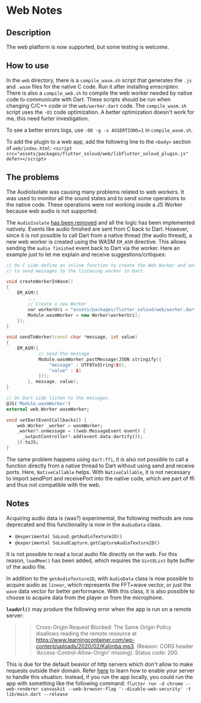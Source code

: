 # Web Notes


## Description

The web platform is now supported, but some testing is welcome.

## How to use

In the `web` directory, there is a `compile_wasm.sh` script that generates the `.js` and `.wasm` files for the native C code. Run it after installing *emscripten*. There is also a `compile_web.sh` to compile the web worker needed by native code to communicate with Dart.
These scripts should be run when changing C/C++ code or the `web/worker.dart` code.
The `compile_wasm.sh` script uses the `-O1` code optimization. A better optimization doesn't work for me,  this need furter investigation.

To see a better errors logs, use `-O0 -g -s ASSERTIONS=1` in `compile_wasm.sh`.

To add the plugin to a web app, add the following line to the `<body>` section of `web/index.html`:
`<script src="assets/packages/flutter_soloud/web/libflutter_soloud_plugin.js" defer></script>`

## The problems

The AudioIsolate was causing many problems related to web workers. It was used to monitor all the sound states and to send some operations to the native code. These operations were not working inside a JS Worker because web audio is not supported.

The `AudioIsolate` [has been removed](https://github.com/alnitak/flutter_soloud/pull/89) and all the logic has been implemented natively. Events like audio finished are sent from C back to Dart. However, since it is not possible to call Dart from a native thread (the audio thread), a new web worker is created using the WASM `EM_ASM` directive. This allows sending the `audio finished` event back to Dart via the worker. Here an example just to let me explain and receive suggestions/critiques:
```CPP
// On C side define an inline function to create the Web Worker and another
// to send messages to the listening worker in Dart.

void createWorkerInWasm()
{
	EM_ASM({
		...
		// Create a new Worker
		var workerUri = "assets/packages/flutter_soloud/web/worker.dart.js";
		Module.wasmWorker = new Worker(workerUri);
	});
}

void sendToWorker(const char *message, int value)
{
	EM_ASM({
			// Send the message
			Module.wasmWorker.postMessage(JSON.stringify({
				"message" : UTF8ToString($0),
				"value" : $1
			}));
		}, message, value);
}

```

```Dart
// On Dart side listen to the messages.
@JS('Module.wasmWorker')
external web.Worker wasmWorker;

void setDartEventCallbacks() {
	web.Worker _worker = wasmWorker;
	_worker?.onmessage = ((web.MessageEvent event) {
      _outputController?.add(event.data.dartify());
    }).toJS;
}
```

The same problem happens using `dart:ffi`, it is also not possible to call a function directly from a native thread to Dart without using send and receive ports. Here, `NativeCallable` helps. With `NativeCallable`, it is not necessary to import sendPort and receivePort into the native code, which are part of ffi and thus not compatible with the web.


## Notes

Acquiring audio data is (was?) experimental, the following methods are now deprecated and this functionality is now in the `AudioData` class.
- `@experimental SoLoud.getAudioTexture2D()`
- `@experimental SoLoudCapture.getCaptureAudioTexture2D()`

It is not possible to read a local audio file directly on the web. For this reason, `loadMem()` has been added, which requires the `Uint8List` byte buffer of the audio file.

In addition to the `getAudioTexture2D`, with `AudioData` class is now possible to acquire audio as `linear`, which represents the FFT+wave vector, or just the `wave` data vector for better performance. With this class, it is also possible to choose to acquire data from the player or from the microphone.


**`loadUrl()`** may produre the following error when the app is run on a remote server:
>> Cross-Origin Request Blocked: The Same Origin Policy disallows reading the remote resource at https://www.learningcontainer.com/wp-content/uploads/2020/02/Kalimba.mp3. (Reason: CORS header ‘Access-Control-Allow-Origin’ missing). Status code: 200.

This is due for the default beavior of http servers which don't allow to make requests outside their domain. Refer [here](https://enable-cors.org/server.html) to learn how to enable your server to handle this situation.
Instead, if you run the app locally, you could run the app with something like the following command:
`flutter run -d chrome --web-renderer canvaskit --web-browser-flag '--disable-web-security' -t lib/main.dart --release`

